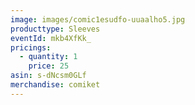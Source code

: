 ```yaml
---
image: images/comic1esudfo-uuaalho5.jpg
producttype: Sleeves
eventId: mkb4XfKk_
pricings:
  - quantity: 1
    price: 25
asin: s-dNcsm0GLf
merchandise: comiket
---
```

